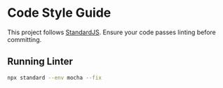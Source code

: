 # Code Style Guide
This project follows [StandardJS](https://standardjs.com/). Ensure your code passes linting before committing.

## Running Linter
```bash
npx standard --env mocha --fix
```